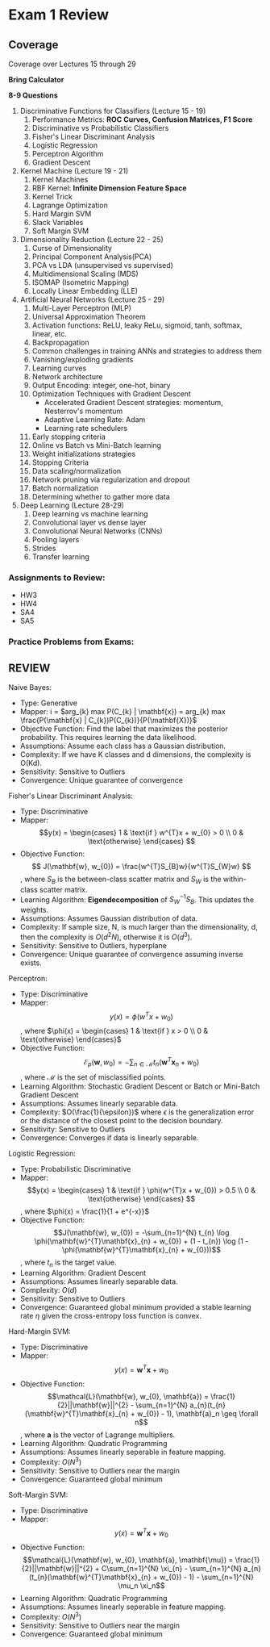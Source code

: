 # Exam 1 Review

## Coverage
Coverage over Lectures 15 through 29

**Bring Calculator**

**8-9 Questions**

1. Discriminative Functions for Classifiers (Lecture 15 - 19)
    1. Performance Metrics: **ROC Curves, Confusion Matrices, F1 Score**
    2. Discriminative vs Probabilistic Classifiers
    3. Fisher's Linear Discriminant Analysis
    4. Logistic Regression
    5. Perceptron Algorithm
    6. Gradient Descent
2. Kernel Machine (Lecture 19 - 21)
    1. Kernel Machines
    2. RBF Kernel: **Infinite Dimension Feature Space**
    3. Kernel Trick
    4. Lagrange Optimization
    5. Hard Margin SVM
    6. Slack Variables
    7. Soft Margin SVM
3. Dimensionality Reduction (Lecture 22 - 25)
    1. Curse of Dimensionality
    2. Principal Component Analysis(PCA)
    3. PCA vs LDA (unsupervised vs supervised)
    4. Multidimensional Scaling (MDS)
    5. ISOMAP (Isometric Mapping)
    6. Locally Linear Embedding (LLE)
4. Artificial Neural Networks (Lecture 25 - 29)
    1. Multi-Layer Perceptron (MLP)
    2. Universal Approximation Theorem
    3. Activation functions: ReLU, leaky ReLu, sigmoid, tanh, softmax, linear, etc.
    4. Backpropagation
    5. Common challenges in training ANNs and strategies to address them
    6. Vanishing/exploding gradients
    7. Learning curves
    8. Network architecture
    9. Output Encoding: integer, one-hot, binary
    10. Optimization Techniques with Gradient Descent
        * Accelerated Gradient Descent strategies: momentum, Nesterrov's momentum
        * Adaptive Learning Rate: Adam
        * Learning rate schedulers
    11. Early stopping criteria
    12. Online vs Batch vs Mini-Batch learning
    13. Weight initializations strategies
    14. Stopping Criteria
    15. Data scaling/normalization
    16. Network pruning via regularization and dropout
    17. Batch normalization
    18. Determining whether to gather more data
5. Deep Learning (Lecture 28-29)
    1. Deep learning vs machine learning
    2. Convolutional layer vs dense layer
    3. Convolutional Neural Networks (CNNs)
    4. Pooling layers
    5. Strides
    6. Transfer learning

### Assignments to Review:
- HW3
- HW4
- SA4
- SA5

### Practice Problems from Exams:

## REVIEW

Naive Bayes:
  - Type: Generative
  - Mapper: i = $arg_{k} max P(C_{k} | \mathbf{x}) = arg_{k} max \frac{P(\mathbf{x} | C_{k})P(C_{k})}{P(\mathbf{X})}$
  - Objective Function: Find the label that maximizes the posterior probability. This requires learning the data likelihood.
  - Assumptions: Assume each class has a Gaussian distribution.
  - Complexity: If we have K classes and d dimensions, the complexity is O(Kd).
  - Sensitivity: Sensitive to Outliers
  - Convergence: Unique guarantee of convergence

Fisher's Linear Discriminant Analysis:
  - Type: Discriminative
  - Mapper: $$y(x) = \begin{cases} 1 & \text{if } w^{T}x + w_{0} > 0 \\ 0 & \text{otherwise} \end{cases} $$
  - Objective Function: $$ J(\mathbf{w}, w_{0}) = \frac{w^{T}S_{B}w}{w^{T}S_{W}w} $$, where $S_{B}$ is the between-class scatter matrix and $S_{W}$ is the within-class scatter matrix.
  - Learning Algorithm: **Eigendecomposition** of $S_{W}^{-1}S_{B}$. This updates the weights.
  - Assumptions: Assumes Gaussian distribution of data.
  - Complexity: If sample size, N, is much larger than the dimensionality, d, then the complexity is $O(d^2 N)$, otherwise it is $O(d^3)$.
  - Sensitivity: Sensitive to Outliers, hyperplane
  - Convergence: Unique guarantee of convergence assuming inverse exists.

Perceptron:
  - Type: Discriminative
  - Mapper: $$y(x) = \phi(w^{T}x + w_{0})$$, where $\phi(x) = \begin{cases} 1 & \text{if } x > 0 \\ 0 & \text{otherwise} \end{cases}$
  - Objective Function: $$ \mathcal{E}_{p}(\mathbf{w}, w_{0}) = -\sum_{n \in \mathcal{M}} t_{n}(\mathbf{w}^{T}\mathbf{x}_{n} + w_{0}) $$, where $\mathcal{M}$ is the set of misclassified points.
  - Learning Algorithm: Stochastic Gradient Descent or Batch or Mini-Batch Gradient Descent
  - Assumptions: Assumes linearly separable data.
  - Complexity: $O(\frac{1}{\epsilon})$ where $\epsilon$ is the generalization error or the distance of the closest point to the decision boundary.
  - Sensitivity: Sensitive to Outliers
  - Convergence: Converges if data is linearly separable.

Logistic Regression:
  - Type: Probabilistic Discriminative
  - Mapper: $$y(x) = \begin{cases} 1 & \text{if } \phi(w^{T}x + w_{0}) > 0.5 \\ 0 & \text{otherwise} \end{cases} $$, where $\phi(x) = \frac{1}{1 + e^{-x}}$
  - Objective Function: $$J(\mathbf{w}, w_{0}) = -\sum_{n=1}^{N} t_{n} \log \phi(\mathbf{w}^{T}\mathbf{x}_{n} + w_{0}) + (1 - t_{n}) \log (1 - \phi(\mathbf{w}^{T}\mathbf{x}_{n} + w_{0}))$$, where $t_{n}$ is the target value.
  - Learning Algorithm: Gradient Descent
  - Assumptions: Assumes linearly separable data.
  - Complexity: $O(d)$
  - Sensitivity: Sensitive to Outliers
  - Convergence: Guaranteed global minimum provided a stable learning rate $\eta$ given the cross-entropy loss function is convex.

Hard-Margin SVM:
  - Type: Discriminative
  - Mapper: $$y(x) = \mathbf{w}^{T}\mathbf{x} + w_{0}$$
  - Objective Function: $$\mathcal{L}(\mathbf{w}, w_{0}, \mathbf{a}) = \frac{1}{2}||\mathbf{w}||^{2} - \sum_{n=1}^{N} a_{n}(t_{n}(\mathbf{w}^{T}\mathbf{x}_{n} + w_{0}) - 1), \mathbf{a}_n \geq \forall n$$, where $\mathbf{a}$ is the vector of Lagrange multipliers.
  - Learning Algorithm: Quadratic Programming
  - Assumptions: Assumes linearly seperable in feature mapping.
  - Complexity: $O(N^{3})$
  - Sensitivity: Sensitive to Outliers near the margin
  - Convergence: Guaranteed global minimum

Soft-Margin SVM:
  - Type: Discriminative
  - Mapper: $$y(x) = \mathbf{w}^{T}\mathbf{x} + w_{0}$$
  - Objective Function: $$\mathcal{L}(\mathbf{w}, w_{0}, \mathbf{a}, \mathbf{\mu}) = \frac{1}{2}||\mathbf{w}||^{2} + C\sum_{n=1}^{N} \xi_{n} - \sum_{n=1}^{N} a_{n}(t_{n}(\mathbf{w}^{T}\mathbf{x}_{n} + w_{0}) - 1) - \sum_{n=1}^{N} \mu_n \xi_n$$
  - Learning Algorithm: Quadratic Programming
  - Assumptions: Assumes linearly seperable in feature mapping.
  - Complexity: $O(N^{3})$
  - Sensitivity: Sensitive to Outliers near the margin
  - Convergence: Guaranteed global minimum

